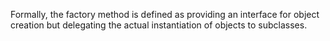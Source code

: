 Formally, the factory method is defined as providing an interface for object creation but delegating the actual instantiation of objects to subclasses.
